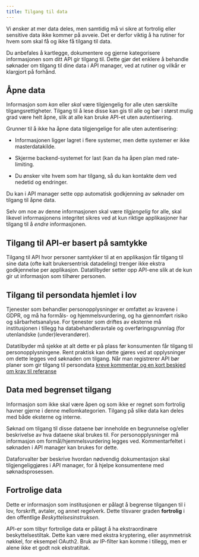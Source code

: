 ```yaml
---
title: Tilgang til data
---
```


Vi ønsker at mer data deles, men samtidig må vi sikre at fortrolig eller
sensitive data ikke kommer på avveie. Det er derfor viktig å ha rutiner for
hvem som skal få og ikke få tilgang til data.

Du anbefales å kartlegge, dokumentere og gjerne kategorisere informasjonen som
ditt API gir tilgang til. Dette gjør det enklere å behandle søknader om tilgang
til dine data i API manager, ved at rutiner og vilkår er klargjort på forhånd.


## Åpne data

Informasjon som *kan* eller *skal* være tilgjengelig for alle uten særskilte
tilgangsrettigheter. Tilgang til å lese disse kan gis til alle og bør i størst
mulig grad være helt åpne, slik at alle kan bruke API-et uten autentisering.

Grunner til å ikke ha åpne data tilgjengelige for alle uten autentisering:

* Informasjonen ligger lagret i flere systemer, men dette systemer er ikke
  masterdatakilde.

* Skjerme backend-systemet for last (kan da ha åpen plan med rate-limiting.

* Du ønsker vite hvem som har tilgang, så du kan kontakte dem ved nedetid og
endringer.
  

Du kan i API manager sette opp automatisk godkjenning av søknader om tilgang
til åpne data.

Selv om noe av denne informasjonen skal være *tilgjengelig* for alle, skal
likevel informasjonens integritet sikres ved at kun riktige applikasjoner har
tilgang til å *endre* informasjonen.


## Tilgang til API-er basert på samtykke

Tilgang til API hvor personer samtykker til at en applikasjon får tilgang til
sine data (ofte kalt brukersentrisk datadeling) trenger ikke ekstra
godkjennelse per applikasjon. Datatilbyder setter opp API-ene slik at de kun
gir ut informasjon som tilhører personen.


## Tilgang til persondata hjemlet i lov

Tjenester som behandler personopplysninger er omfattet av kravene i GDPR, og må
ha formåls- og hjemmelsvurdering, og ha gjennomført risiko og
sårbarhetsanalyse. For tjenester som driftes av eksterne må institusjonen i
tillegg ha databehandleravtale og overføringsgrunnlag (for utenlandske
(under)leverandører).

Datatilbyder må sjekke at alt dette er på plass før konsumenten får tilgang til
personopplysningene. Rent praktisk kan dette gjøres ved at opplysninger om
dette legges ved søknaden om tilgang. Når man registrerer API bør planer som
gir tilgang til persondata [kreve kommentar og en kort beskjed om krav til
referanse](/docs/datadeling/veiledere/api-manager/opprette-plan)


## Data med begrenset tilgang

Informasjon som ikke skal være åpen og som ikke er regnet som fortrolig havner
gjerne i denne mellomkategorien. Tilgang på slike data kan deles med både
eksterne og interne.

Søknad om tilgang til disse dataene bør inneholde en begrunnelse og/eller
beskrivelse av hva dataene skal brukes til. For personopplysninger må
informasjon om formål/hjemmelsvurdering legges ved. Kommentarfeltet i søknaden
i API manager kan brukes for dette.

Dataforvalter bør beskrive hvordan nødvendig dokumentasjon skal
tilgjengeliggjøres i API manager, for å hjelpe konsumentene med
søknadsprosessen.


## Fortrolige data

Dette er informasjon som institusjonen er pålagt å begrense tilgangen til i
lov, forskrift, avtaler, og annet regelverk. Dette tilsvarer graden
**fortrolig** i den offentlige *Beskyttelsesinstruksen*.

API-er som tilbyr fortrolige data er pålagt å ha ekstraordinære
beskyttelsestiltak. Dette kan være med ekstra kryptering, eller asymmetrisk
nøkkel, for eksempel OAuth2. Bruk av IP-filter kan komme i tillegg, men er
alene ikke et godt nok ekstratiltak.

